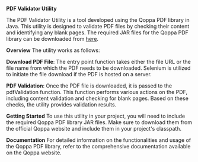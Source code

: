 **PDF Validator Utility**

The PDF Validator Utility is a tool developed using the Qoppa PDF library in Java. This utility is designed to validate PDF files by checking their content and identifying any blank pages. The required JAR files for the Qoppa PDF library can be downloaded from [here](https://www.qoppa.com/download2018r1/).

**Overview**
The utility works as follows:

**Download PDF File**: The entry point function takes either the file URL or the file name from which the PDF needs to be downloaded. Selenium is utilized to initiate the file download if the PDF is hosted on a server.

**PDF Validation**: Once the PDF file is downloaded, it is passed to the pdfValidation function. This function performs various actions on the PDF, including content validation and checking for blank pages. Based on these checks, the utility provides validation results.

**Getting Started**
To use this utility in your project, you will need to include the required Qoppa PDF library JAR files. Make sure to download them from the official Qoppa website and include them in your project's classpath.

**Documentation**
For detailed information on the functionalities and usage of the Qoppa PDF library, refer to the comprehensive documentation available on the Qoppa website.

